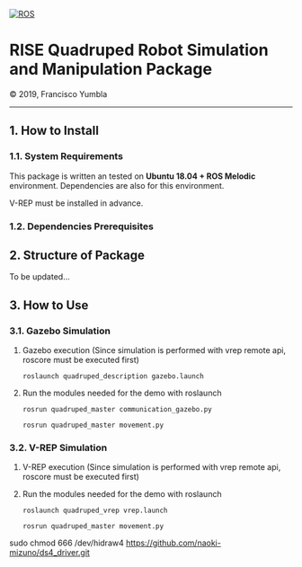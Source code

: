 [![ROS](http://www.ros.org/wp-content/uploads/2013/10/rosorg-logo1.png)](http://www.ros.org/)

<h1 style="border:none"> RISE Quadruped Robot Simulation and Manipulation Package </h1>
&copy; 2019, Francisco Yumbla

<hr>

## 1. How to Install

### 1.1. System Requirements

This package is written an tested on **Ubuntu 18.04 + ROS Melodic** environment. Dependencies are also for this environment.

V-REP must be installed in advance.

### 1.2. Dependencies Prerequisites

<!-- There are a number of dependencies in this package, since the ABB robot is operated by ROS-Industrial package. Please install all the packages listed below in your Ubuntu PC, in the given order. These packages can be installed by `apt` package manager.

* ros-kinetic-rosserial-arduino
* ros-kinetic-rosserial

Dont forget to clone 

'git clone https://github.com/ros-drivers/rosserial.git'

Now,Extract the metapackage `Quadruped_Foots` into `${ros_workspace}/src`. `catkin_make` your workspace. -->


## 2. Structure of Package

To be updated...


## 3. How to Use

### 3.1. Gazebo Simulation

1. Gazebo execution (Since simulation is performed with vrep remote api, roscore must be executed first)
   ```
   roslaunch quadruped_description gazebo.launch
   ```

2. Run the modules needed for the demo with roslaunch
   ```
   rosrun quadruped_master communication_gazebo.py 
   ```
    ```
   rosrun quadruped_master movement.py
   ```


### 3.2. V-REP Simulation

1. V-REP execution (Since simulation is performed with vrep remote api, roscore must be executed first)

2. Run the modules needed for the demo with roslaunch
   ```
   roslaunch quadruped_vrep vrep.launch
   ```
    ```
   rosrun quadruped_master movement.py
   ```


<!-- ### 3.2. Sensors

You can use the connect to the  controller. Type `rosrun rosserial_python serial_node.py _port:=/dev/ttyACM1` in the terminal, and you will get a correct port `/dev/ttyACM1`.
You can type ` rosrun foot_pressure_sensor sub_pressure.py` in the terminal. Please be careful when using the program.
this create a topic

* `/Foots_Touch`: move to designated pose 
* `/bolean_foots`: move to designated pose, in straight path. -->




sudo chmod 666 /dev/hidraw4
https://github.com/naoki-mizuno/ds4_driver.git

